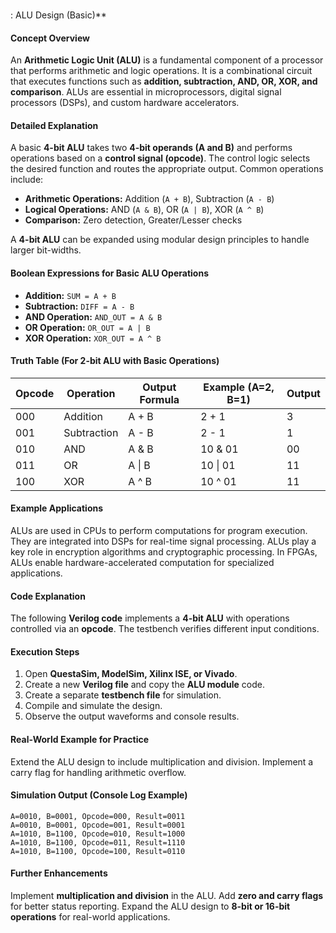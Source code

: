 ### 
: ALU Design (Basic)**  

#### **Concept Overview**  
An **Arithmetic Logic Unit (ALU)** is a fundamental component of a processor that performs arithmetic and logic operations. It is a combinational circuit that executes functions such as **addition, subtraction, AND, OR, XOR, and comparison**. ALUs are essential in microprocessors, digital signal processors (DSPs), and custom hardware accelerators.  

#### **Detailed Explanation**  
A basic **4-bit ALU** takes two **4-bit operands (A and B)** and performs operations based on a **control signal (opcode)**. The control logic selects the desired function and routes the appropriate output. Common operations include:  
- **Arithmetic Operations:** Addition (`A + B`), Subtraction (`A - B`)  
- **Logical Operations:** AND (`A & B`), OR (`A | B`), XOR (`A ^ B`)  
- **Comparison:** Zero detection, Greater/Lesser checks  

A **4-bit ALU** can be expanded using modular design principles to handle larger bit-widths.  

#### **Boolean Expressions for Basic ALU Operations**  
- **Addition:** `SUM = A + B`  
- **Subtraction:** `DIFF = A - B`  
- **AND Operation:** `AND_OUT = A & B`  
- **OR Operation:** `OR_OUT = A | B`  
- **XOR Operation:** `XOR_OUT = A ^ B`  

#### **Truth Table (For 2-bit ALU with Basic Operations)**  

| Opcode | Operation  | Output Formula     | Example (A=2, B=1) | Output |
|--------|------------|--------------------|------------------|--------|
| 000    | Addition   | A + B              | 2 + 1            | 3      |
| 001    | Subtraction| A - B              | 2 - 1            | 1      |
| 010    | AND        | A & B              | 10 & 01          | 00     |
| 011    | OR         | A \| B              | 10 \| 01         | 11     |
| 100    | XOR        | A ^ B              | 10 ^ 01          | 11     |

#### **Example Applications**  
ALUs are used in CPUs to perform computations for program execution. They are integrated into DSPs for real-time signal processing. ALUs play a key role in encryption algorithms and cryptographic processing. In FPGAs, ALUs enable hardware-accelerated computation for specialized applications.  

#### **Code Explanation**  
The following **Verilog code** implements a **4-bit ALU** with operations controlled via an **opcode**. The testbench verifies different input conditions.  

#### **Execution Steps**  
1. Open **QuestaSim, ModelSim, Xilinx ISE, or Vivado**.  
2. Create a new **Verilog file** and copy the **ALU module** code.  
3. Create a separate **testbench file** for simulation.  
4. Compile and simulate the design.  
5. Observe the output waveforms and console results.  

#### **Real-World Example for Practice**  
Extend the ALU design to include multiplication and division. Implement a carry flag for handling arithmetic overflow.  


#### **Simulation Output (Console Log Example)**  
```
A=0010, B=0001, Opcode=000, Result=0011  
A=0010, B=0001, Opcode=001, Result=0001  
A=1010, B=1100, Opcode=010, Result=1000  
A=1010, B=1100, Opcode=011, Result=1110  
A=1010, B=1100, Opcode=100, Result=0110  
```  

#### **Further Enhancements**  
Implement **multiplication and division** in the ALU. Add **zero and carry flags** for better status reporting. Expand the ALU design to **8-bit or 16-bit operations** for real-world applications.
